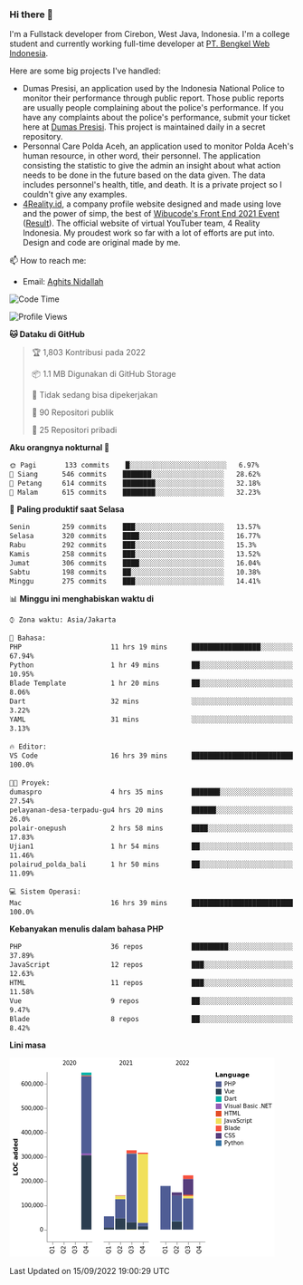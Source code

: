 ### Hi there 👋
I'm a Fullstack developer from Cirebon, West Java, Indonesia. I'm a college student and currently working full-time developer at [PT. Bengkel Web Indonesia](https://github.com/PT-Bengkel-Web-Indonesia).

Here are some big projects I've handled:
- Dumas Presisi, an application used by the Indonesia National Police to monitor their performance through public report. Those public reports are usually people complaining about the police's performance. If you have any complaints about the police's performance, submit your ticket here at [Dumas Presisi](https://dumaspresisi.polri.go.id/dumaspro). This project is maintained daily in a secret repository.
- Personnal Care Polda Aceh, an application used to monitor Polda Aceh's human resource, in other word, their personnel. The application consisting the statistic to give the admin an insight about what action needs to be done in the future based on the data given. The data includes personnel's health, title, and death. It is a private project so I couldn't give any examples.
- [4Reality.id](https://4reality.id), a company profile website designed and made using love and the power of simp, the best of [Wibucode's Front End 2021 Event](https://github.com/wibucode02/submision-event-frontend-2021) ([Result](https://github.com/wibucode02/top-5-pemenang-event-front-end-wibucode-2021)). The official website of virtual YouTuber team, 4 Reality Indonesia. My proudest work so far with a lot of efforts are put into. Design and code are original made by me.

📫 How to reach me:
- Email: [Aghits Nidallah](mailto:yourlovelydev@gmail.com)

<!--START_SECTION:waka-->
![Code Time](http://img.shields.io/badge/Code%20Time-1%2C686%20hrs%2040%20mins-blue)

![Profile Views](http://img.shields.io/badge/Profil%20dilihat-5-blue)

**🐱 Dataku di GitHub** 

> 🏆 1,803 Kontribusi pada 2022
 > 
> 📦 1.1 MB Digunakan di GitHub Storage 
 > 
> 🚫 Tidak sedang bisa dipekerjakan
 > 
> 📜 90 Repositori publik 
 > 
> 🔑 25 Repositori pribadi  
 > 
**Aku orangnya nokturnal 🦉** 

```text
🌞 Pagi       133 commits    █░░░░░░░░░░░░░░░░░░░░░░░░   6.97% 
🌆 Siang      546 commits    ███████░░░░░░░░░░░░░░░░░░   28.62% 
🌃 Petang     614 commits    ████████░░░░░░░░░░░░░░░░░   32.18% 
🌙 Malam      615 commits    ████████░░░░░░░░░░░░░░░░░   32.23%

```
📅 **Paling produktif saat Selasa** 

```text
Senin        259 commits    ███░░░░░░░░░░░░░░░░░░░░░░   13.57% 
Selasa       320 commits    ████░░░░░░░░░░░░░░░░░░░░░   16.77% 
Rabu         292 commits    ███░░░░░░░░░░░░░░░░░░░░░░   15.3% 
Kamis        258 commits    ███░░░░░░░░░░░░░░░░░░░░░░   13.52% 
Jumat        306 commits    ████░░░░░░░░░░░░░░░░░░░░░   16.04% 
Sabtu        198 commits    ██░░░░░░░░░░░░░░░░░░░░░░░   10.38% 
Minggu       275 commits    ███░░░░░░░░░░░░░░░░░░░░░░   14.41%

```


📊 **Minggu ini menghabiskan waktu di** 

```text
⌚︎ Zona waktu: Asia/Jakarta

💬 Bahasa: 
PHP                      11 hrs 19 mins      █████████████████░░░░░░░░   67.94% 
Python                   1 hr 49 mins        ██░░░░░░░░░░░░░░░░░░░░░░░   10.95% 
Blade Template           1 hr 20 mins        ██░░░░░░░░░░░░░░░░░░░░░░░   8.06% 
Dart                     32 mins             ░░░░░░░░░░░░░░░░░░░░░░░░░   3.22% 
YAML                     31 mins             ░░░░░░░░░░░░░░░░░░░░░░░░░   3.13%

🔥 Editor: 
VS Code                  16 hrs 39 mins      █████████████████████████   100.0%

🐱‍💻 Proyek: 
dumaspro                 4 hrs 35 mins       ███████░░░░░░░░░░░░░░░░░░   27.54% 
pelayanan-desa-terpadu-gu4 hrs 20 mins       ██████░░░░░░░░░░░░░░░░░░░   26.0% 
polair-onepush           2 hrs 58 mins       ████░░░░░░░░░░░░░░░░░░░░░   17.83% 
Ujian1                   1 hr 54 mins        ██░░░░░░░░░░░░░░░░░░░░░░░   11.46% 
polairud_polda_bali      1 hr 50 mins        ██░░░░░░░░░░░░░░░░░░░░░░░   11.09%

💻 Sistem Operasi: 
Mac                      16 hrs 39 mins      █████████████████████████   100.0%

```

**Kebanyakan menulis dalam bahasa PHP** 

```text
PHP                      36 repos            █████████░░░░░░░░░░░░░░░░   37.89% 
JavaScript               12 repos            ███░░░░░░░░░░░░░░░░░░░░░░   12.63% 
HTML                     11 repos            ███░░░░░░░░░░░░░░░░░░░░░░   11.58% 
Vue                      9 repos             ██░░░░░░░░░░░░░░░░░░░░░░░   9.47% 
Blade                    8 repos             ██░░░░░░░░░░░░░░░░░░░░░░░   8.42%

```


**Lini masa**

![Chart not found](https://raw.githubusercontent.com/NikarashiHatsu/NikarashiHatsu/master/charts/bar_graph.png) 


 Last Updated on 15/09/2022 19:00:29 UTC
<!--END_SECTION:waka-->
